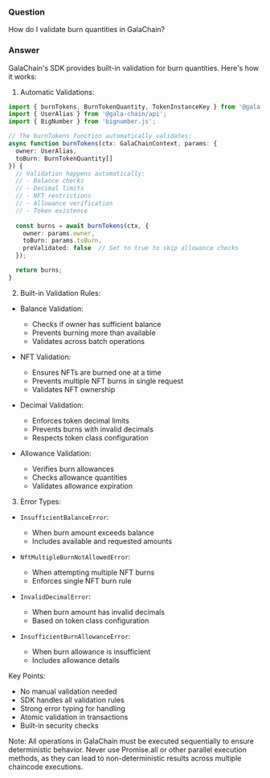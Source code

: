 ### Question


How do I validate burn quantities in GalaChain?


### Answer


GalaChain's SDK provides built-in validation for burn quantities. Here's how it works:

1. Automatic Validations:
```typescript
import { burnTokens, BurnTokenQuantity, TokenInstanceKey } from '@gala-chain/chaincode';
import { UserAlias } from '@gala-chain/api';
import { BigNumber } from 'bignumber.js';

// The burnTokens function automatically validates:
async function burnTokens(ctx: GalaChainContext, params: {
  owner: UserAlias,
  toBurn: BurnTokenQuantity[]
}) {
  // Validation happens automatically:
  // - Balance checks
  // - Decimal limits
  // - NFT restrictions
  // - Allowance verification
  // - Token existence
  
  const burns = await burnTokens(ctx, {
    owner: params.owner,
    toBurn: params.toBurn,
    preValidated: false  // Set to true to skip allowance checks
  });

  return burns;
}
```

2. Built-in Validation Rules:

- Balance Validation:
  * Checks if owner has sufficient balance
  * Prevents burning more than available
  * Validates across batch operations

- NFT Validation:
  * Ensures NFTs are burned one at a time
  * Prevents multiple NFT burns in single request
  * Validates NFT ownership

- Decimal Validation:
  * Enforces token decimal limits
  * Prevents burns with invalid decimals
  * Respects token class configuration

- Allowance Validation:
  * Verifies burn allowances
  * Checks allowance quantities
  * Validates allowance expiration

3. Error Types:

- `InsufficientBalanceError`:
  * When burn amount exceeds balance
  * Includes available and requested amounts

- `NftMultipleBurnNotAllowedError`:
  * When attempting multiple NFT burns
  * Enforces single NFT burn rule

- `InvalidDecimalError`:
  * When burn amount has invalid decimals
  * Based on token class configuration

- `InsufficientBurnAllowanceError`:
  * When burn allowance is insufficient
  * Includes allowance details

Key Points:
- No manual validation needed
- SDK handles all validation rules
- Strong error typing for handling
- Atomic validation in transactions
- Built-in security checks

Note: All operations in GalaChain must be executed sequentially to ensure deterministic behavior. Never use Promise.all or other parallel execution methods, as they can lead to non-deterministic results across multiple chaincode executions.